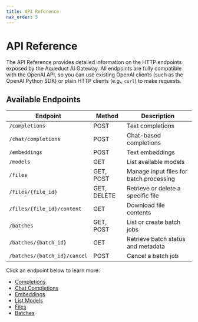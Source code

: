 ```yaml
---
title: API Reference
nav_order: 5
---
```


# API Reference

The API Reference provides detailed information on the HTTP endpoints exposed by the Aqueduct AI Gateway.
All endpoints are fully compatible with the OpenAI API, so you can use existing OpenAI clients (such as the OpenAI Python SDK)
or plain HTTP clients (e.g., `curl`) to make requests.

## Available Endpoints

| Endpoint               | Method | Description                   |
| ---------------------- | ------ | ----------------------------- |
| `/completions`         | POST   | Text completions              |
| `/chat/completions`    | POST   | Chat-based completions        |
| `/embeddings`          | POST   | Text embeddings               |
| `/models`              | GET    | List available models         |
| `/files`               | GET, POST | Manage input files for batch processing |
| `/files/{file_id}`     | GET, DELETE | Retrieve or delete a specific file |
| `/files/{file_id}/content` | GET | Download file contents |
| `/batches`             | GET, POST | List or create batch jobs |
| `/batches/{batch_id}`  | GET    | Retrieve batch status and metadata |
| `/batches/{batch_id}/cancel` | POST | Cancel a batch job |

Click an endpoint below to learn more:

- [Completions](completions.md)
- [Chat Completions](chat-completions.md)
- [Embeddings](embeddings.md)
- [List Models](models.md)
- [Files](files.md)
- [Batches](batches.md)
